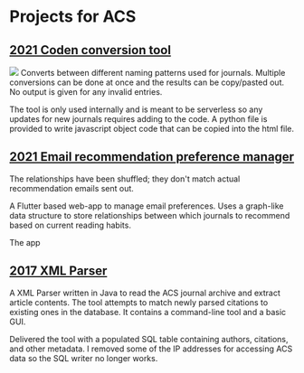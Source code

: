 # Projects for ACS

## [2021 Coden conversion tool](/coden_tool)

![](/coden_tool/coden.png)
Converts between different naming patterns used for journals.
Multiple conversions can be done at once and the results can be copy/pasted out.
No output is given for any invalid entries.

The tool is only used internally and is meant to be serverless so any updates for new journals requires adding to the code.
A python file is provided to write javascript object code that can be copied into the html file.

## [2021 Email recommendation preference manager](/preference_center_web)
The relationships have been shuffled; they don't match actual recommendation emails sent out.

A Flutter based web-app to manage email preferences. Uses a graph-like data structure to store relationships between which journals to recommend based on current reading habits.

The app


## [2017 XML Parser](/parser)
A XML Parser written in Java to read the ACS journal archive and extract article contents.
The tool attempts to match newly parsed citations to existing ones in the database.
It contains a command-line tool and a basic GUI.


Delivered the tool with a populated SQL table containing authors, citations, and other metadata.
I removed some of the IP addresses for accessing ACS data so the SQL writer no longer works.